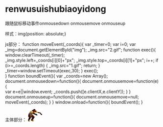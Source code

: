 # renwusuishubiaoyidong
跟随鼠标移动事件onmousedown  onmousemove  onmouseup

样式：img{position: absolute;}

js部分：
function moveEvent(_coords){
		var _timer=0;
		var i=0;
		var _img=document.getElementById("img");
		_img.src="2.gif";
		function exec(){
			window.clearTimeout(_timer);			
				_img.style.left=_coords[i][0]+"px";
				_img.style.top=_coords[i][1]+"px";
				i++;
			if (i>=_coords.length) {
				_img.src="1.gif";
				return;
			}
			_timer=window.setTimeout(exec,30);
		}
		exec();		
	}
	function boundEvent(){
		var _coords=new Array();
		document.onmousedown=function(){
			document.onmousemove=function(e){								
				var e=e||window.event;
				_coords.push([e.clientX,e.clientY]);
			}
		}
		document.onmouseup=function(){
			document.onmousemove=null;
			moveEvent(_coords);
		}
	}
	window.onload=function(){
		boundEvent();
	}
  
  主体部分：
  <img src="1.gif" id="img" />
